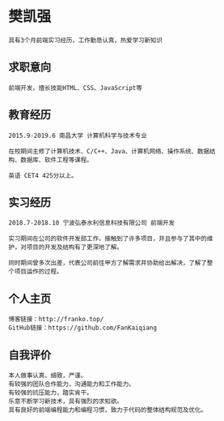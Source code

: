 # 樊凯强

    具有3个月前端实习经历，工作勤恳认真，热爱学习新知识

## 求职意向

    前端开发，擅长技能HTML、CSS、JavaScript等

## 教育经历
    2015.9-2019.6 南昌大学 计算机科学与技术专业

    在校期间主修了计算机技术、C/C++、Java、计算机网络、操作系统、数据结
    构、数据库、软件工程等课程。

    英语 CET4 425分以上。

## 实习经历
    2018.7-2018.10 宁波弘泰水利信息科技有限公司 前端开发

    实习期间在公司的软件开发部工作，接触到了许多项目，并且参与了其中的维
    护，对项目的开发及结构有了更深地了解。

    同时期间曾多次出差，代表公司前往甲方了解需求并协助给出解决，了解了整
    个项目运作的过程。

## 个人主页
    博客链接：http://franko.top/
    GitHub链接：https://github.com/FanKaiqiang

## 自我评价
    本人做事认真，细致，严谨。
    有较强的团队合作能力，沟通能力和工作能力。
    有较强的抗压能力，踏实肯干。
    乐意不断学习新技术，具有强烈的求知欲。
    具有良好的前端编程能力和编程习惯，致力于代码的整体结构规范及优化。